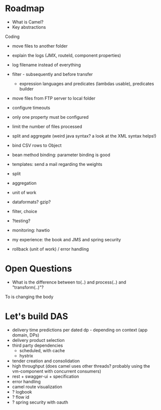 
Roadmap
=======

* What is Camel?
* Key abstractions

Coding
* move files to another folder
* explain the logs (JMX, routeId, component properties)
* log filename instead of everything
* filter - subsequently and before transfer
  * expression languages and predicates (lambdas usable), predicates builder
* move files from FTP server to local folder
* configure timeouts
* only one property must be configured
* limit the number of files processed
* split and aggregate (weird java syntax? a look at the XML syntax helps!)
* bind CSV rows to Object

* bean method binding: parameter binding is good
* templates: send a mail regarding the weights

* split
* aggregation

* unit of work

* dataformats? gzip?
* filter, choice
* ?testing?
* monitoring: hawtio
* my experience: the book and JMS and spring security

* rollback (unit of work) / error handling

Open Questions
==============

* What is the difference between to(..) and process(..) and "transform(..)"?

To is changing the body


Let's build DAS
===============
 * delivery time predictions per dated dp - depending on context (app domain, DPs)
 * delivery product selection
 * third party dependencies
   * scheduled, with cache
   * hystrix
 * tender creation and consolidation
 * high throughput (does camel uses other threads? probably using the vm-component with concurrent consumers)
 * rest + swagger-ui + specification
 * error handling
 * camel route visualization
 * ? logbook
 * ? flow id
 * ? spring security with oauth
